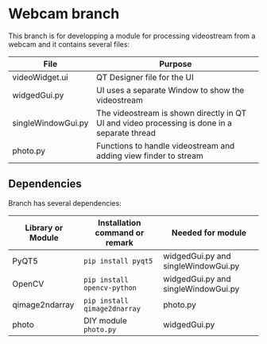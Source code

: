 # Webcam branch

This branch is for developping a module for processing videostream from a webcam and it contains several files:

| File | Purpose |
|---|---|
videoWidget.ui | QT Designer file for the UI
widgedGui.py | UI uses a separate Window to show the videostream
singleWindowGui.py | The videostream is shown directly in QT UI and video processing is done in a separate thread
photo.py | Functions to handle videostream and adding view finder to stream

## Dependencies

Branch has several dependencies:

| Library or Module | Installation command or remark | Needed for module |
|---|---|---|
PyQT5 | `pip install pyqt5` | widgedGui.py and singleWindowGui.py
OpenCV | `pip install opencv-python` | widgedGui.py and singleWindowGui.py
qimage2ndarray | `pip install qimage2dnarray` | photo.py
photo | DIY module `photo.py` | widgedGui.py
